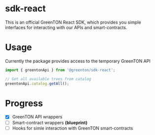# sdk-react

This is an official GreenTON React SDK, which provides you simple interfaces for interacting with our APIs and smart-contracts.

# Usage

Currently the package provides access to the temporary GreenTON API

```js
import { greentonApi } from '@greenton/sdk-react';

// Get all available trees from catalog
greentonApi.catalog.getAll();
```

# Progress

- [x] GreenTON API wrappers
- [ ] Smart-contract wrappers **(blueprint)**
- [ ] Hooks for simle interaction with GreenTON smart-contracts
